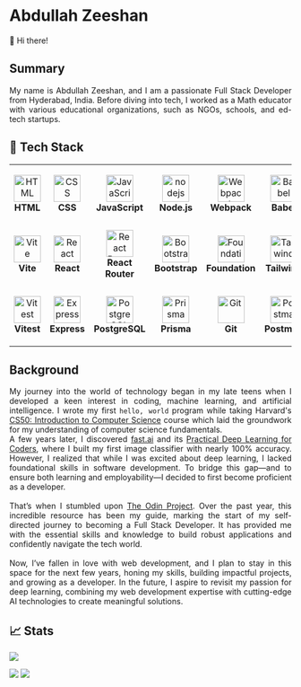 # Abdullah Zeeshan

👋 Hi there!

## Summary

<div align="justify">
My name is Abdullah Zeeshan, and I am a passionate Full Stack Developer from Hyderabad, India. Before diving into tech, I worked as a Math educator with various educational organizations, such as NGOs, schools, and ed-tech startups.
</div>

## 🔧 Tech Stack

<div align="justify">
<table>
  <tr>
    <td align="center" height="108" width="108">
      <img
        src="https://cdn.jsdelivr.net/gh/devicons/devicon/icons/html5/html5-original.svg"
        width="48"
        height="48"
        alt="HTML"
      />
      <br /><strong>HTML</strong>
    </td>
    <td align="center" height="108" width="108">
      <img
        src="https://cdn.jsdelivr.net/gh/devicons/devicon/icons/css3/css3-original.svg"
        width="48"
        height="48"
        alt="CSS"
      />
      <br /><strong>CSS</strong>
    </td>
    <td align="center" height="108" width="108">
      <img
        src="https://cdn.jsdelivr.net/gh/devicons/devicon/icons/javascript/javascript-original.svg"
        width="48"
        height="48"
        alt="JavaScript"
      />
      <br /><strong>JavaScript</strong>
    </td>
    <td align="center" height="108" width="108">
      <img
        src="https://cdn.jsdelivr.net/gh/devicons/devicon/icons/nodejs/nodejs-original.svg"
        width="48"
        height="48"
        alt="nodejs"
      />
      <br /><strong>Node.js</strong>
    </td>
    <td align="center" height="108" width="108">
      <img
        src="https://cdn.jsdelivr.net/gh/devicons/devicon/icons/webpack/webpack-original.svg"
        width="48"
        height="48"
        alt="Webpack"
      />
      <br /><strong>Webpack</strong>
    </td>
    <td align="center" height="108" width="108">
      <img
        src="https://cdn.jsdelivr.net/gh/devicons/devicon/icons/babel/babel-original.svg"
        width="48"
        height="48"
        alt="Babel"
      />
      <br /><strong>Babel</strong>
    </td>
    <td align="center" height="108" width="108">
      <img
        src="https://cdn.jsdelivr.net/gh/devicons/devicon/icons/eslint/eslint-original.svg"
        width="48"
        height="48"
        alt="ESLint"
      />
      <br /><strong>ESLint</strong>
    </td>
    <td align="center" height="108" width="108">
      <img
        src="https://cdn.jsdelivr.net/gh/devicons/devicon/icons/jest/jest-plain.svg"
        width="48"
        height="48"
        alt="Jest"
      />
      <br /><strong>Jest</strong>
    </td>
    </tr>
  <tr>
    <td align="center" height="108" width="108">
      <img
        src="https://cdn.jsdelivr.net/gh/devicons/devicon/icons/vite/vite-original.svg"
        width="48"
        height="48"
        alt="Vite"
      />
      <br /><strong>Vite</strong>
    </td>
    <td align="center" height="108" width="108">
      <img
        src="https://cdn.jsdelivr.net/gh/devicons/devicon/icons/react/react-original.svg"
        width="48"
        height="48"
        alt="React"
      />
      <br /><strong>React</strong>
    </td>
    <td align="center" height="108" width="108">
      <img
        src="https://cdn.jsdelivr.net/gh/devicons/devicon/icons/reactrouter/reactrouter-original.svg"
        width="48"
        height="48"
        alt="React Router"
      />
      <br /><strong>React Router</strong>
    </td>
    <td align="center" height="108" width="108">
      <img
        src="https://cdn.jsdelivr.net/gh/devicons/devicon/icons/bootstrap/bootstrap-original.svg"
        width="48"
        height="48"
        alt="Bootstrap"
      />
      <br /><strong>Bootstrap</strong>
    </td>
    <td align="center" height="108" width="108">
      <img
        src="https://cdn.jsdelivr.net/gh/devicons/devicon/icons/foundation/foundation-original.svg"
        width="48"
        height="48"
        alt="Foundation"
      />
      <br /><strong>Foundation</strong>
    </td>
    <td align="center" height="108" width="108">
      <img
        src="https://cdn.jsdelivr.net/gh/devicons/devicon/icons/tailwindcss/tailwindcss-original.svg"
        width="48"
        height="48"
        alt="Tailwind"
      />
      <br /><strong>Tailwind</strong>
    </td>
    <td align="center" height="108" width="108">
      <img
        src="https://cdn.jsdelivr.net/gh/devicons/devicon/icons/materialui/materialui-original.svg"
        width="48"
        height="48"
        alt="Material UI"
      />
      <br /><strong>Material UI</strong>
    </td>
    <td align="center" height="108" width="108">
      <img
        src="https://cdn.jsdelivr.net/gh/devicons/devicon/icons/p5js/p5js-original.svg"
        width="48"
        height="48"
        alt="p5jS"
      />
      <br /><strong>p5jS</strong>
    </td>
    </tr>
  <tr>
    <td align="center" height="108" width="108">
      <img
        src="https://cdn.jsdelivr.net/gh/devicons/devicon/icons/vitest/vitest-original.svg"
        width="48"
        height="48"
        alt="Vitest"
      />
      <br /><strong>Vitest</strong>
    </td>
    <td align="center" height="108" width="108">
      <img
        src="https://cdn.jsdelivr.net/gh/devicons/devicon/icons/express/express-original.svg"
        width="48"
        height="48"
        alt="Express"
      />
      <br /><strong>Express</strong>
    </td>
    <td align="center" height="108" width="108">
      <img
        src="https://cdn.jsdelivr.net/gh/devicons/devicon/icons/postgresql/postgresql-original.svg"
        width="48"
        height="48"
        alt="PostgreSQL"
      />
      <br /><strong>PostgreSQL</strong>
    </td>
    <td align="center" height="108" width="108">
      <img
        src="https://cdn.jsdelivr.net/gh/devicons/devicon/icons/prisma/prisma-original.svg"
        width="48"
        height="48"
        alt="Prisma"
      />
      <br /><strong>Prisma</strong>
    </td>
    <td align="center" height="108" width="108">
      <img
        src="https://cdn.jsdelivr.net/gh/devicons/devicon/icons/git/git-original.svg"
        width="48"
        height="48"
        alt="Git"
      />
      <br /><strong>Git</strong>
    </td>
    <td align="center" height="108" width="108">
      <img
        src="https://cdn.jsdelivr.net/gh/devicons/devicon/icons/postman/postman-original.svg"
        width="48"
        height="48"
        alt="Postman"
      />
      <br /><strong>Postman</strong>
    </td>
    <td align="center" height="108" width="108">
      <img
        src="https://cdn.jsdelivr.net/gh/devicons/devicon/icons/vscode/vscode-original.svg"
        width="48"
        height="48"
        alt="VS Code"
      />
      <br /><strong>VS Code</strong>
    </td>
    <td align="center" height="108" width="108">
      <img
        src="https://cdn.jsdelivr.net/gh/devicons/devicon/icons/ubuntu/ubuntu-original.svg"
        width="48"
        height="48"
        alt="Ubuntu"
      />
      <br /><strong>Ubuntu</strong>
    </td>
  </tr>
</table>
</div>



## Background

<div align="justify">
  My journey into the world of technology began in my late teens when I developed a keen interest in coding, machine learning, and artificial intelligence. I wrote my first <code>hello, world</code> program while taking Harvard's 
  <a href="https://pll.harvard.edu/course/cs50-introduction-computer-science" target="_blank">CS50: Introduction to Computer Science</a> course which laid the groundwork for my understanding of computer science fundamentals.
</div>

<div align="justify">
  A few years later, I discovered <a href="https://www.fast.ai/" target="_blank">fast.ai</a> and its 
  <a href="https://course.fast.ai/" target="_blank">Practical Deep Learning for Coders</a>, where I built my first image classifier with nearly 100% accuracy. However, I realized that while I was excited about deep learning, I lacked foundational skills in software development. To bridge this gap—and to ensure both learning and employability—I decided to first become proficient as a developer. 
</div>
<br />
<div align="justify">
  That’s when I stumbled upon <a href="https://www.theodinproject.com/" target="_blank">The Odin Project</a>. Over the past year, this incredible resource has been my guide, marking the start of my self-directed journey to becoming a Full Stack Developer. It has provided me with the essential skills and knowledge to build robust applications and confidently navigate the tech world.
</div>
<br />
<div align="justify">
  Now, I’ve fallen in love with web development, and I plan to stay in this space for the next few years, honing my skills, building impactful projects, and growing as a developer. In the future, I aspire to revisit my passion for deep learning, combining my web development expertise with cutting-edge AI technologies to create meaningful solutions.
</div>

## 📈 Stats

![](https://komarev.com/ghpvc/?username=4bdullah7eeshan)

<img
  src="https://github-readme-stats.vercel.app/api?username=4bdullah7eeshan&theme=dracula&show_icons=true&hide_border=true&hide_rank=true&count_private=true"
/>
<img
  src="https://github-readme-streak-stats.herokuapp.com/?user=4bdullah7eeshan&theme=vue-dark&hide_border=true"
/>



<!---
4bdullah7eeshan/4bdullah7eeshan is a ✨ special ✨ repository because its `README.md` (this file) appears on your GitHub profile.
You can click the Preview link to take a look at your changes.
--->
